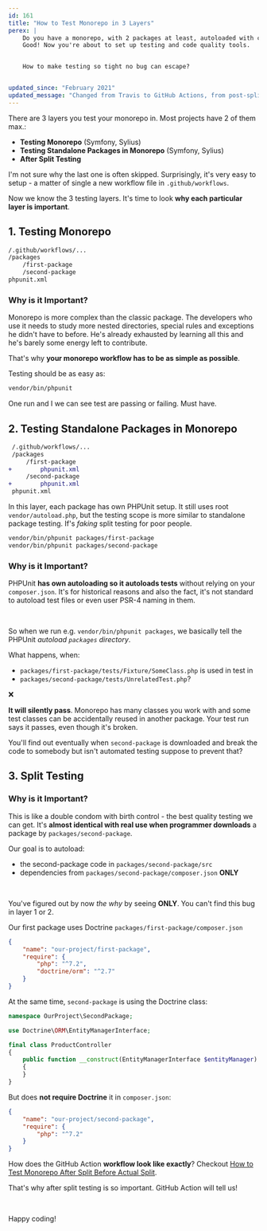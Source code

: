 ```yaml
---
id: 161
title: "How to Test Monorepo in 3 Layers"
perex: |
    Do you have a monorepo, with 2 packages at least, autoloaded with composer and splitting works?
    Good! Now you're about to set up testing and code quality tools.


    How to make testing so tight no bug can escape?


updated_since: "February 2021"
updated_message: "Changed from Travis to GitHub Actions, from post-split testing to local split testing."
---
```


There are 3 layers you test your monorepo in. Most projects have 2 of them max.:

- **Testing Monorepo** (Symfony, Sylius)
- **Testing Standalone Packages in Monorepo** (Symfony, Sylius)
- **After Split Testing**

I'm not sure why the last one is often skipped. Surprisingly, it's very easy to setup - a matter of single a new workflow file in `.github/workflows`.

Now we know the 3 testing layers. It's time to look **why each particular layer is important**.

## 1. Testing Monorepo

```bash
/.github/workflows/...
/packages
    /first-package
    /second-package
phpunit.xml
```

### Why is it Important?

Monorepo is more complex than the classic package. The developers who use it needs to study more nested directories, special rules and exceptions he didn't have to before. He's already exhausted by learning all this and he's barely some energy left to contribute.

That's why **your monorepo workflow has to be as simple as possible**.

Testing should be as easy as:

```bash
vendor/bin/phpunit
```

One run and I we can see test are passing or failing. Must have.

## 2. Testing Standalone Packages in Monorepo

```diff
 /.github/workflows/...
 /packages
     /first-package
+        phpunit.xml
     /second-package
+        phpunit.xml
 phpunit.xml
```

In this layer, each package has own PHPUnit setup. It still uses root `vendor/autoload.php`, but the testing scope is more similar to standalone package testing. If's *faking* split testing for poor people.

```bash
vendor/bin/phpunit packages/first-package
vendor/bin/phpunit packages/second-package
```

### Why is it Important?

PHPUnit **has own autoloading so it autoloads tests** without relying on your `composer.json`. It's for historical reasons and also the fact, it's not standard to autoload test files or even user PSR-4 naming in them.

<br>

So when we run e.g. `vendor/bin/phpunit packages`, we basically tell the PHPUnit *autoload `packages` directory*.

What happens, when:

 - `packages/first-package/tests/Fixture/SomeClass.php` is used in test in
 - `packages/second-package/tests/UnrelatedTest.php`?

❌

**It will silently pass**. Monorepo has many classes you work with and some test classes can be accidentally reused in another package. Your test run says it passes, even though it's broken.

You'll find out eventually when `second-package` is downloaded and break the code to somebody but isn't automated testing suppose to prevent that?

## 3. Split Testing

### Why is it Important?

This is like a double condom with birth control - the best quality testing we can get. It's **almost identical with real use when programmer downloads** a package by `packages/second-package`.

Our goal is to autoload:

- the second-package code in `packages/second-package/src`
- dependencies from `packages/second-package/composer.json` **ONLY**

<br>

You've figured out by now *the why* by seeing **ONLY**. You can't find this bug in layer 1 or 2.

Our first package uses Doctrine `packages/first-package/composer.json`

```json
{
    "name": "our-project/first-package",
    "require": {
        "php": "^7.2",
        "doctrine/orm": "^2.7"
    }
}
```

At the same time, `second-package` is using the Doctrine class:

```php
namespace OurProject\SecondPackage;

use Doctrine\ORM\EntityManagerInterface;

final class ProductController
{
    public function __construct(EntityManagerInterface $entityManager)
    {
    }
}
```

But does **not require Doctrine** it in `composer.json`:

```json
{
    "name": "our-project/second-package",
    "require": {
        "php": "^7.2"
    }
}
```

How does the GitHub Action **workflow look like exactly**? Checkout [How to Test Monorepo After Split Before Actual Split](/blog/2020/02/10/how-to-test-monorepo-after-split-before-actual-split/).

That's why after split testing is so important. GitHub Action will tell us!

<br>

Happy coding!
